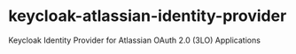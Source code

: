 # keycloak-atlassian-identity-provider
Keycloak Identity Provider for Atlassian OAuth 2.0 (3LO) Applications
